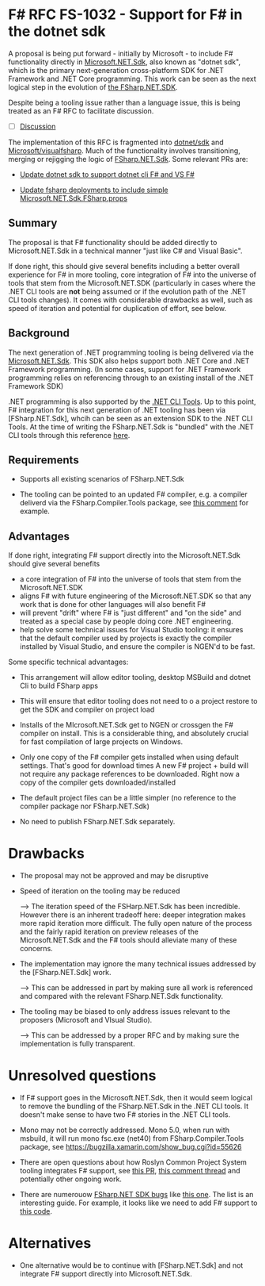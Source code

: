 # F# RFC FS-1032 - Support for F# in the dotnet sdk

A proposal is being put forward - initially by Microsoft - to include F# functionality directly in [Microsoft.NET.Sdk](https://github.com/dotnet/sdk), also known as "dotnet sdk",
which is the primary next-generation cross-platform SDK for .NET Framework and .NET Core programming. This work can be seen as the next logical step
in the evolution of [the FSharp.NET.SDK](https://github.com/dotnet/netcorecli-fsc/).

Despite being a tooling issue rather than a language issue, this is being treated as an F# RFC to facilitate discussion.

* [ ] [Discussion](https://github.com/fsharp/fslang-design/issues/188)

The implementation of this RFC is fragmented into [dotnet/sdk](https://github.com/dotnet/sdk) and [Microsoft/visualfsharp](https://github.com/Microsoft/visualfsharp).
Much of the functionality involves transitioning, merging or rejigging the logic of [FSharp.NET.Sdk](https://github.com/dotnet/netcorecli-fsc/).
Some relevant PRs are:

* [Update dotnet sdk to support dotnet cli F# and VS F#](https://github.com/dotnet/sdk/pull/1172)

* [Update fsharp deployments to include simple Microsoft.NET.Sdk.FSharp.props](https://github.com/Microsoft/visualfsharp/pull/2993)

## Summary

The proposal is that F# functionality should be added directly to Microsoft.NET.Sdk in a
technical manner "just like C# and Visual Basic".

If done right, this should give several benefits including a better overall experience for F# in more tooling, 
core integration of F# into the universe of tools that stem from the Microsoft.NET.SDK (particularly in cases
where the .NET CLI tools are **not** being assumed or if the evolution path of the .NET CLI tools changes).
It comes with considerable drawbacks as well, such as speed of iteration and potential for duplication
of effort, see below.

## Background

The next generation of .NET programming tooling is being delivered via the [Microsoft.NET.Sdk](https://github.com/dotnet/sdk).  This SDK also
helps support both .NET Core and .NET Framework programming. (In some cases, support for .NET Framework programming relies on referencing through
to an existing install of the .NET Framework SDK)

.NET programming is also supported by the [.NET CLI Tools](https://github.com/dotnet/cli). Up to this point, F# integration for this next generation of .NET tooling has been via [FSharp.NET.Sdk], whcih can be
seen as an extension SDK to the .NET CLI Tools. At the time of writing the FSharp.NET.Sdk is "bundled" with the .NET 
CLI tools through this reference [here](https://github.com/dotnet/cli/blob/85ca206d84633d658d7363894c4ea9d59e515c1a/build/BundledSdks.props#L8).

## Requirements

* Supports all existing scenarios of FSharp.NET.Sdk

* The tooling can be pointed to an updated F# compiler, e.g. a compiler deliverd via the
  FSharp.Compiler.Tools package, see [this comment](https://github.com/dotnet/sdk/pull/1172#issuecomment-299280631) for example.


## Advantages

If done right, integrating F# support directly into the Microsoft.NET.Sdk should give several benefits
* a core integration of F# into the universe of tools that stem from the Microsoft.NET.SDK
* aligns F# with future engineering of the Microsoft.NET.SDK so that any work that is done for other languages will also benefit F# 
* will prevent "drift" where F# is "just different" and "on the side" and treated as a special case by people doing core .NET engineering.
* help solve some technical issues for Visual Studio tooling: it ensures that the default compiler used by projects is exactly the compiler installed by Visual Studio, and ensure the compiler is NGEN'd to be fast.

Some specific technical advantages:

* This arrangement will allow editor tooling, desktop MSBuild and dotnet Cli to build FSharp apps

* This will ensure that editor tooling does not need to o a project restore to get the SDK and compiler on project load

* Installs of the MIcrosoft.NET.Sdk get to NGEN or crossgen the F# compiler on install. This is a considerable thing,
  and absolutely crucial for fast  compilation of large projects on Windows.

* Only one copy of the F# compiler gets installed when using default settings. That's good for download times
  A new F# project + build will not require any package references to be downloaded. Right now a copy of the compiler gets downloaded/installed

* The default project files can be a little simpler (no reference to the compiler package nor FSharp.NET.Sdk)

* No need to publish FSharp.NET.Sdk separately.

# Drawbacks
[drawbacks]: #drawbacks

* The proposal may not be approved and may be disruptive

* Speed of iteration on the tooling may be reduced

  --> The iteration speed of the FSHarp.NET.Sdk has been incredible. However there is an inherent tradeoff
  here: deeper integration makes more rapid iteration more difficult. The fully open nature of the process
  and the fairly rapid iteration on preview releases of the Microsoft.NET.Sdk and the F# tools should
  alleviate many of these concerns.

* The implementation may ignore the many technical issues addressed by the [FSharp.NET.Sdk] work.

  --> This can be addressed in part by making sure all work is referenced and compared with the relevant FSharp.NET.Sdk functionality.

* The tooling may be biased to only address issues relevant to the proposers (Microsoft and VIsual Studio).

  --> This can be addressed by a proper RFC and by making sure the implementation is fully transparent.

# Unresolved questions
[unresolved]: #unresolved-questions

* If F# support goes in the Microsoft.NET.Sdk, then it would seem logical to remove the bundling of
  the FSharp.NET.Sdk in the .NET CLI tools.  It doesn't make sense to have two F# stories in the .NET CLI tools.

* Mono may not be correctly addressed. Mono 5.0, when run with msbuild, it will run mono fsc.exe (net40)
  from FSharp.Compiler.Tools package, see https://bugzilla.xamarin.com/show_bug.cgi?id=55626

* There are open questions about how Roslyn Common Project System tooling integrates
  F# support, see [this PR](https://github.com/dotnet/project-system/pull/1670), [this comment thread](https://github.com/dotnet/project-system/pull/1670) and 
  potentially other ongoing work.

* There are numerouow [FSharp.NET SDK bugs](https://github.com/dotnet/netcorecli-fsc/issues)
  like [this one](https://github.com/dotnet/netcorecli-fsc/issues/93). The list is an interesting guide.
  For example, it looks like we need to add F# support to [this code](https://github.com/Microsoft/msbuild/blob/master/src/Tasks/WriteCodeFragment.cs#L294).

# Alternatives
[alternatives]: #alternatives

* One alternative would be to continue with [FSharp.NET.Sdk] and not integrate F# support directly into Microsoft.NET.Sdk.




